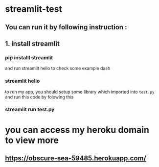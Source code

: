 # streamlit-test
## You can run it by following instruction : 
## 1. install streamlit 
### pip installl streamlit
and run streamlit hello to check some example dash 
### streamlit hello
to run my app, you should setup some library which imported into ```test.py``` 
and run this code by folowing this
### streamlit run test.py

# you can access my heroku domain to view more
## https://obscure-sea-59485.herokuapp.com/